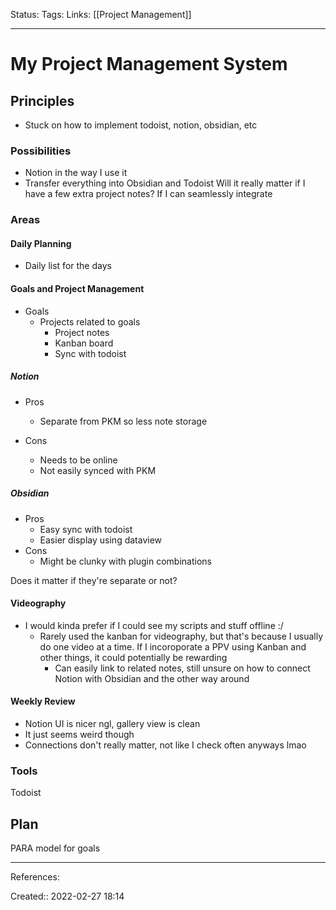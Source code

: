 Status: 
Tags: 
Links: [[Project Management]]
___

# My Project Management System
## Principles
- Stuck on how to implement todoist, notion, obsidian, etc
### Possibilities
- Notion in the way I use it
- Transfer everything into Obsidian and Todoist
Will it really matter if I have a few extra project notes? If I can seamlessly integrate 
### Areas
#### Daily Planning
- Daily list for the days
#### Goals and Project Management
- Goals
	- Projects related to goals
		- Project notes
		- Kanban board
		- Sync with todoist

##### Notion
- Pros
	- Separate from PKM so less note storage

- Cons
	- Needs to be online
	- Not easily synced with PKM
##### Obsidian
- Pros
	- Easy sync with todoist
	- Easier display using dataview
- Cons
	- Might be clunky with plugin combinations

Does it matter if they're separate or not?
#### Videography
- I would kinda prefer if I could see my scripts and stuff offline :/
	- Rarely used the kanban for videography, but that's because I usually do one video at a time. If I incoroporate a PPV using Kanban and other things, it could potentially be rewarding
		- Can easily link to related notes, still unsure on how to connect Notion with Obsidian and the other way around

#### Weekly Review
- Notion UI is nicer ngl, gallery view is clean
- It just seems weird though
- Connections don't really matter, not like I check often anyways lmao
### Tools
Todoist
## Plan
PARA model for goals

___
References:

Created:: 2022-02-27 18:14

